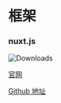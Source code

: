 # 框架

### nuxt.js
![Downloads](https://img.shields.io/npm/dm/nuxt.svg)

[官网](https://nuxtjs.org/)

[Github 地址](https://github.com/nuxt/nuxt.js)

